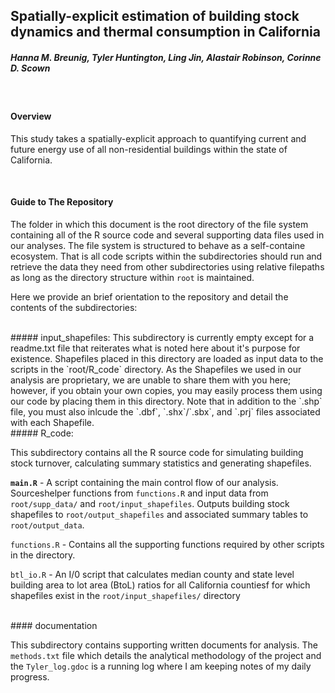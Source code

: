 ## Spatially-explicit estimation of building stock dynamics and thermal consumption in California

##### Hanna M. Breunig, Tyler Huntington, Ling Jin, Alastair Robinson, Corinne D. Scown 

<br>

#### Overview
This study takes a spatially-explicit approach to quantifying current and future
energy use of all non-residential buildings within the state of California.

<br>

#### Guide to The Repository

The folder in which this document is the root directory of the file system 
containing all of the R source code and several supporting data files used in 
our analyses. The file system is structured to behave as a 
self-containe ecosystem. That is all code scripts within the subdirectories 
should run and retrieve the data they need from other subdirectories using 
relative filepaths as long as the directory structure within `root` is 
maintained.

Here we provide an brief orientation to the repository and detail the contents
of the subdirectories:

<br>
##### input_shapefiles:
This subdirectory is currently empty except for a readme.txt file that 
reiterates what is noted here about it's purpose for existence. Shapefiles 
placed in this directory are loaded as input data to the scripts in the 
`root/R_code` directory. As the Shapefiles we used in our analysis are 
proprietary, we are unable to share them with you here; however, if you obtain
your own copies, you may easily process them using our code by placing them 
in this directory. Note that in addition to the `.shp` file, you must also 
inlcude the `.dbf`, `.shx`/`.sbx`, and `.prj` files associated with each
Shapefile.

<br>
##### R_code:

This subdirectory contains all the R source code for simulating building stock
turnover, calculating summary statistics and generating shapefiles. 

**`main.R`** - A script containing the main control flow of our analysis. 
Sourceshelper functions from `functions.R` and input data from `root/supp_data/` 
and `root/input_shapefiles`. Outputs building stock shapefiles to 
`root/output_shapefiles` and associated summary tables to `root/output_data`.

`functions.R` - Contains all the supporting functions required by other scripts
in the directory.

`btl_io.R` - An I/0 script that calculates median county and state level 
building area to lot area (BtoL) ratios for all California countiesf for which
shapefiles exist in the `root/input_shapefiles/` directory

<br>
#### documentation

This subdirectory contains supporting written documents for analysis. The `methods.txt` file which details the analytical methodology of the project and the `Tyler_log.gdoc` is a running log where I am keeping notes of my daily progress.
